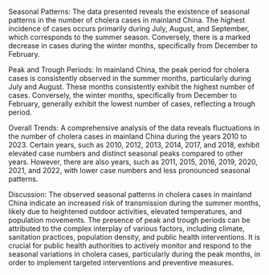 Seasonal Patterns: The data presented reveals the existence of seasonal patterns in the number of cholera cases in mainland China. The highest incidence of cases occurs primarily during July, August, and September, which corresponds to the summer season. Conversely, there is a marked decrease in cases during the winter months, specifically from December to February.

Peak and Trough Periods: In mainland China, the peak period for cholera cases is consistently observed in the summer months, particularly during July and August. These months consistently exhibit the highest number of cases. Conversely, the winter months, specifically from December to February, generally exhibit the lowest number of cases, reflecting a trough period.

Overall Trends: A comprehensive analysis of the data reveals fluctuations in the number of cholera cases in mainland China during the years 2010 to 2023. Certain years, such as 2010, 2012, 2013, 2014, 2017, and 2018, exhibit elevated case numbers and distinct seasonal peaks compared to other years. However, there are also years, such as 2011, 2015, 2016, 2019, 2020, 2021, and 2022, with lower case numbers and less pronounced seasonal patterns.

Discussion: The observed seasonal patterns in cholera cases in mainland China indicate an increased risk of transmission during the summer months, likely due to heightened outdoor activities, elevated temperatures, and population movements. The presence of peak and trough periods can be attributed to the complex interplay of various factors, including climate, sanitation practices, population density, and public health interventions. It is crucial for public health authorities to actively monitor and respond to the seasonal variations in cholera cases, particularly during the peak months, in order to implement targeted interventions and preventive measures.